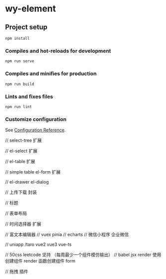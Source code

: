 # wy-element

## Project setup

```
npm install
```

### Compiles and hot-reloads for development

```
npm run serve
```

### Compiles and minifies for production

```
npm run build
```

### Lints and fixes files

```
npm run lint
```

### Customize configuration

See [Configuration Reference](https://cli.vuejs.org/config/).

// select-tree 扩展

// el-select 扩展

// el-table 扩展

// simple table el-form 扩展

// el-drawer el-dialog

// 上传下载 封装

// 标题

// 表单布局

// 时间选择器 扩展

// 富文本编辑器
// vuex pinia
// echarts
// 微信小程序 企业微信

// uniapp /taro vue2 vue3 vue-ts

// 50css leetcode 坚持 （每周最少一个组件模仿输出）
// babel jsx render 使用创建组件 render 函数创建组件 form

// 拖拽 插件
